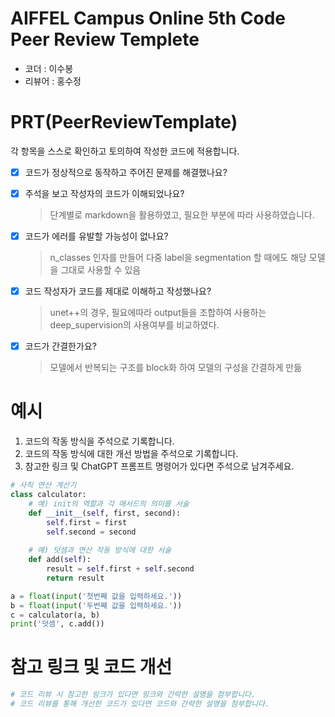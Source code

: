 # AIFFEL Campus Online 5th Code Peer Review Templete
- 코더 : 이수봉
- 리뷰어 : 홍수정


# PRT(PeerReviewTemplate) 
각 항목을 스스로 확인하고 토의하여 작성한 코드에 적용합니다.

- [X] 코드가 정상적으로 동작하고 주어진 문제를 해결했나요?
  
- [X] 주석을 보고 작성자의 코드가 이해되었나요?
  > 단계별로 markdown을 활용하였고, 필요한 부분에 따라 사용하였습니다. 
- [X] 코드가 에러를 유발할 가능성이 없나요?
  > n_classes 인자를 만들어 다중 label을 segmentation 할 때에도 해당 모델을 그대로 사용할 수 있음
- [X] 코드 작성자가 코드를 제대로 이해하고 작성했나요?
  > unet++의 경우, 필요에따라 output들을 조합하여 사용하는 deep_supervision의 사용여부를 비교하였다.
- [X] 코드가 간결한가요?
  > 모델에서 반복되는 구조를 block화 하여 모델의 구성을 간결하게 만듦

# 예시
1. 코드의 작동 방식을 주석으로 기록합니다.
2. 코드의 작동 방식에 대한 개선 방법을 주석으로 기록합니다.
3. 참고한 링크 및 ChatGPT 프롬프트 명령어가 있다면 주석으로 남겨주세요.
```python
# 사칙 연산 계산기
class calculator:
    # 예) init의 역할과 각 매서드의 의미를 서술
    def __init__(self, first, second):
        self.first = first
        self.second = second
    
    # 예) 덧셈과 연산 작동 방식에 대한 서술
    def add(self):
        result = self.first + self.second
        return result

a = float(input('첫번째 값을 입력하세요.')) 
b = float(input('두번째 값을 입력하세요.')) 
c = calculator(a, b)
print('덧셈', c.add()) 
```

# 참고 링크 및 코드 개선
```python
# 코드 리뷰 시 참고한 링크가 있다면 링크와 간략한 설명을 첨부합니다.
# 코드 리뷰를 통해 개선한 코드가 있다면 코드와 간략한 설명을 첨부합니다.
```
